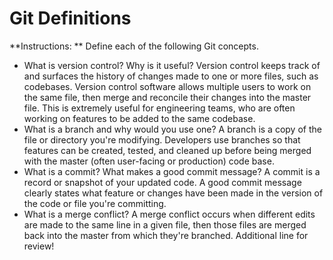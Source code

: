 # Git Definitions

**Instructions: ** Define each of the following Git concepts.

* What is version control?  Why is it useful?
Version control keeps track of and surfaces the history of changes made to one or more files, such as codebases. Version control software allows multiple users to work on the same file, then merge and reconcile their changes into the master file. This is extremely useful for engineering teams, who are often working on features to be added to the same codebase.
* What is a branch and why would you use one?
A branch is a copy of the file or directory you're modifying. Developers use branches so that features can be created, tested, and cleaned up before being merged with the master (often user-facing or production) code base.
* What is a commit? What makes a good commit message?
A commit is a record or snapshot of your updated code. A good commit message clearly states what feature or changes have been made in the version of the code or file you're committing.
* What is a merge conflict?
A merge conflict occurs when different edits are made to the same line in a given file, then those files are merged back into the master from which they're branched.
Additional line for review!
